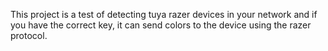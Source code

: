 This project is a test of detecting tuya razer devices in your network and if you have the correct key, it can send colors to the device using the razer protocol.

